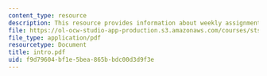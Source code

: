 ```yaml
---
content_type: resource
description: This resource provides information about weekly assignments.
file: https://ol-ocw-studio-app-production.s3.amazonaws.com/courses/sts-005-disease-and-society-in-america-fall-2005/f9d79604bf1e5bea865bbdc00d3d9f3e_intro.pdf
file_type: application/pdf
resourcetype: Document
title: intro.pdf
uid: f9d79604-bf1e-5bea-865b-bdc00d3d9f3e
---
```

